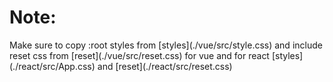 <h1>Note:</h1>
Make sure to copy :root styles from [styles](./vue/src/style.css) and include reset css from [reset](./vue/src/reset.css) for vue
and for react [styles](./react/src/App.css) and [reset](./react/src/reset.css)

